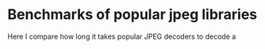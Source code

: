 # Benchmarks of popular jpeg libraries

Here I compare how long it takes popular JPEG decoders to decode a 
